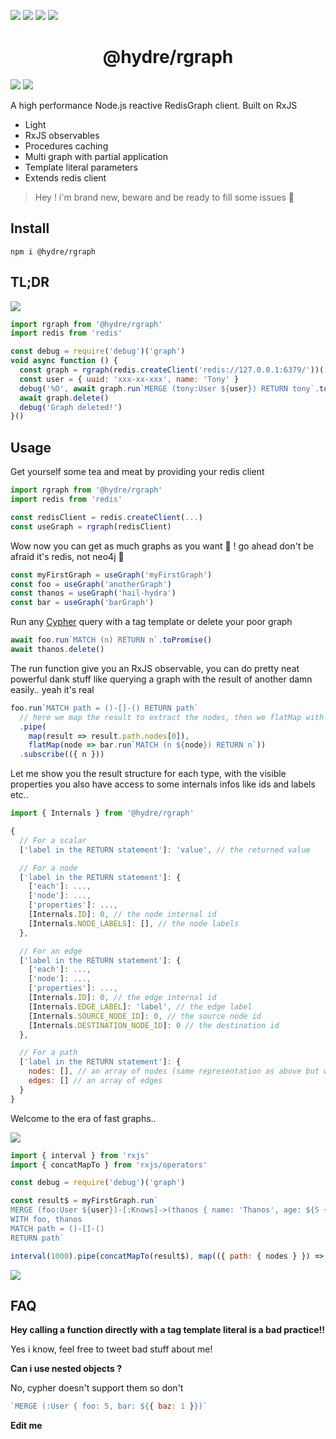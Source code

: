 ![][licence] [![][npm]][npmlink] [![][travis]][travislink] [![][npmdl]][npmlink]

<h1 align=center>@hydre/rgraph</h1>

[![][discord]][discordlink] [![][twitter]][twitterlink]

[licence]: https://img.shields.io/github/license/HydreIO/rgraph?style=for-the-badge
[npm]: https://img.shields.io/npm/v/@hydre/rgraph.svg?logo=npm&style=for-the-badge
[npmlink]: https://www.npmjs.com/package/@hydre/rgraph
[travis]: https://img.shields.io/travis/com/HydreIO/rgraph.svg?logo=travis&style=for-the-badge
[travislink]: https://travis-ci.com/HydreIO/rgraph
[twitter]: https://img.shields.io/badge/follow-us-blue.svg?logo=twitter&style=for-the-badge
[twitterlink]: https://twitter.com/hydreio
[discord]: https://img.shields.io/discord/398114799776694272.svg?logo=discord&style=for-the-badge
[discordlink]: https://discord.gg/bRSpRpD
[npmdl]: https://img.shields.io/npm/dw/@hydre/rgraph.svg?color=%239C27B0&style=for-the-badge

A high performance Node.js reactive RedisGraph client. Built on RxJS

- Light
- RxJS observables
- Procedures caching
- Multi graph with partial application
- Template literal parameters
- Extends redis client

> Hey ! i'm brand new, beware and be ready to fill some issues 📃

## Install

```
npm i @hydre/rgraph
```

## TL;DR

![](https://i.imgur.com/CHEHoWB.png)

```js
import rgraph from '@hydre/rgraph'
import redis from 'redis'

const debug = require('debug')('graph')
void async function () {
  const graph = rgraph(redis.createClient('redis://127.0.0.1:6379/'))('myGraph')
  const user = { uuid: 'xxx-xx-xxx', name: 'Tony' }
  debug('%O', await graph.run`MERGE (tony:User ${user}) RETURN tony`.toPromise())
  await graph.delete()
  debug('Graph deleted!')
}()
```

## Usage

Get yourself some tea and meat by providing your redis client

```js
import rgraph from '@hydre/rgraph'
import redis from 'redis'

const redisClient = redis.createClient(...)
const useGraph = rgraph(redisClient)
```

Wow now you can get as much graphs as you want 💃 !
go ahead don't be afraid it's redis, not neo4j 🦐

```js
const myFirstGraph = useGraph('myFirstGraph')
const foo = useGraph('anotherGraph')
const thanos = useGraph('hail-hydra')
const bar = useGraph('barGraph')
```

Run any [Cypher](https://neo4j.com/docs/cypher-manual/current/) query with a tag template or delete your poor graph
```js
await foo.run`MATCH (n) RETURN n`.toPromise()
await thanos.delete()
```

The run function give you an RxJS observable, you can do pretty neat powerful dank stuff
like querying a graph with the result of another damn easily.. yeah it's real

```js
foo.run`MATCH path = ()-[]-() RETURN path`
  // here we map the result to extract the nodes, then we flatMap with another query using the retrieved node
  .pipe(
    map(result => result.path.nodes[0]),
    flatMap(node => bar.run`MATCH (n ${node}) RETURN n`))
  .subscribe(({ n }))
```

Let me show you the result structure for each type, with the visible properties
you also have access to some internals infos like ids and labels etc..

```js
import { Internals } from '@hydre/rgraph'

{
  // For a scalar
  ['label in the RETURN statement']: 'value', // the returned value

  // For a node
  ['label in the RETURN statement']: {
    ['each']: ...,
    ['node']: ...,
    ['properties']: ...,
    [Internals.ID]: 0, // the node internal id
    [Internals.NODE_LABELS]: [], // the node labels
  },

  // For an edge
  ['label in the RETURN statement']: {
    ['each']: ...,
    ['node']: ...,
    ['properties']: ...,
    [Internals.ID]: 0, // the edge internal id
    [Internals.EDGE_LABEL]: 'label', // the edge label
    [Internals.SOURCE_NODE_ID]: 0, // the source node id
    [Internals.DESTINATION_NODE_ID]: 0 // the destination id
  },

  // For a path
  ['label in the RETURN statement']: {
    nodes: [], // an array of nodes (same representation as above but without the return label)
    edges: [] // an array of edges
  }
}
```

Welcome to the era of fast graphs..

![](https://forthebadge.com/images/badges/certified-snoop-lion.svg)

```js
import { interval } from 'rxjs'
import { concatMapTo } from 'rxjs/operators'

const debug = require('debug')('graph')

const result$ = myFirstGraph.run`
MERGE (foo:User ${user})-[:Knows]->(thanos { name: 'Thanos', age: ${5 + 5}, a: ${true}, b: ${922337203}, c: ${51.000000000016} })
WITH foo, thanos
MATCH path = ()-[]-()
RETURN path`

interval(1000).pipe(concatMapTo(result$), map(({ path: { nodes } }) => `Found ${nodes.length} nodes`)).subscribe(debug)
```
![](https://i.imgur.com/s2wfP9y.png)

## FAQ

**Hey calling a function directly with a tag template literal is a bad practice!!**

Yes i know, feel free to tweet bad stuff about me!

**Can i use nested objects ?**

No, cypher doesn't support them so don't
```js
`MERGE (:User { foo: 5, bar: ${{ baz: 1 }})`
```

**Edit me**
